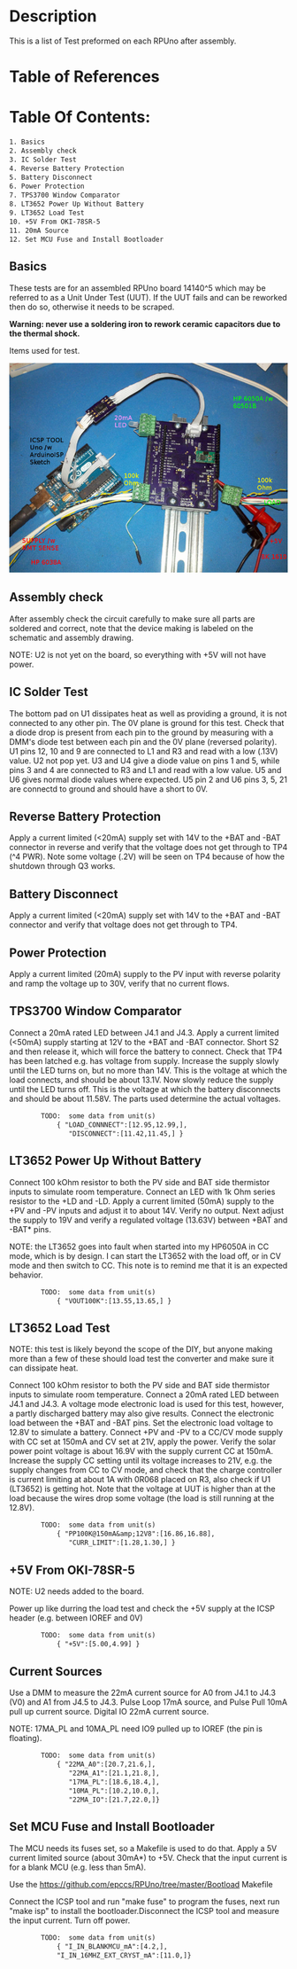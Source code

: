 # Description

This is a list of Test preformed on each RPUno after assembly.

# Table of References


# Table Of Contents:

    1. Basics
    2. Assembly check
    3. IC Solder Test
    4. Reverse Battery Protection
    5. Battery Disconnect
    6. Power Protection
    7. TPS3700 Window Comparator
    8. LT3652 Power Up Without Battery
    9. LT3652 Load Test
    10. +5V From OKI-78SR-5
    11. 20mA Source
    12. Set MCU Fuse and Install Bootloader


## Basics

These tests are for an assembled RPUno board 14140^5 which may be referred to as a Unit Under Test (UUT). If the UUT fails and can be reworked then do so, otherwise it needs to be scraped. 

**Warning: never use a soldering iron to rework ceramic capacitors due to the thermal shock.**
    
Items used for test.

![ItemsUsedForTest](https://raw.githubusercontent.com/epccs/RPUno/master/Hardware/Testing/14140,ItemsUsedForTest.jpg "RPUno Items Used For Test")


## Assembly check

After assembly check the circuit carefully to make sure all parts are soldered and correct, note that the device making is labeled on the schematic and assembly drawing.
    
NOTE: U2 is not yet on the board, so everything with +5V will not have power.


## IC Solder Test

The bottom pad on U1 dissipates heat as well as providing a ground, it is not connected to any other pin. The 0V plane is ground for this test. Check that a diode drop is present from each pin to the ground by measuring with a DMM's diode test between each pin and the 0V plane (reversed polarity). U1 pins 12, 10 and 9 are connected to L1 and R3 and read with a low (.13V) value. U2 not pop yet. U3 and U4 give a diode value on pins 1 and 5, while pins 3 and 4 are connected to R3 and L1 and read with a low value. U5 and U6 gives normal diode values where expected. U5 pin 2 and U6 pins 3, 5, 21 are connectd to ground and should have a short to 0V.


## Reverse Battery Protection

Apply a current limited (&lt;20mA) supply set with 14V to the +BAT and -BAT connector in reverse and verify that the voltage does not get through to TP4 (^4 PWR). Note some voltage (.2V) will be seen on TP4 because of how the shutdown through Q3 works.
    

## Battery Disconnect

Apply a current limited (&lt;20mA) supply set with 14V to the +BAT and -BAT connector and verify that voltage does not get through to TP4. 


## Power Protection

Apply a current limited (20mA) supply to the PV input with reverse polarity and ramp the voltage up to 30V, verify that no current flows.


## TPS3700 Window Comparator 

Connect a 20mA rated LED between J4.1 and J4.3. Apply a current limited (&lt;50mA) supply starting at 12V to the +BAT and -BAT connector. Short S2 and then release it, which will force the battery to connect. Check that TP4 has been latched e.g. has voltage from supply. Increase the supply slowly until the LED turns on, but no more than 14V. This is the voltage at which the load connects, and should be about 13.1V. Now slowly reduce the supply until the LED turns off. This is the voltage at which the battery disconnects and should be about 11.58V. The parts used determine the actual voltages. 

```
        TODO:  some data from unit(s)
            { "LOAD_CONNNECT":[12.95,12.99,],
               "DISCONNECT":[11.42,11.45,] }
```


## LT3652 Power Up Without Battery

Connect 100 kOhm resistor to both the PV side and BAT side thermistor inputs to simulate room temperature. Connect an LED with 1k Ohm series resistor to the +LD and -LD. Apply a current limited (50mA) supply to the +PV and -PV inputs and adjust it to about 14V. Verify no output.  Next adjust the supply to 19V and verify a regulated voltage (13.63V) between +BAT and -BAT* pins. 

NOTE: the LT3652 goes into fault when started into my HP6050A in CC mode, which is by design. I can start the LT3652 with the load off, or in CV mode and then switch to CC. This note is to remind me that it is an expected behavior.

```
        TODO:  some data from unit(s)
            { "VOUT100K":[13.55,13.65,] }
```


## LT3652 Load Test

NOTE: this test is likely beyond the scope of the DIY, but anyone making more than a few of these should load test the converter and make sure it can dissipate heat.

Connect 100 kOhm resistor to both the PV side and BAT side thermistor inputs to simulate room temperature. Connect a 20mA rated LED between J4.1 and J4.3. A voltage mode electronic load is used for this test, however, a partly discharged battery may also give results. Connect the electronic load between  the +BAT and -BAT pins. Set the electronic load voltage to 12.8V to simulate a battery. Connect +PV and -PV to a CC/CV mode supply with CC set at 150mA and CV set at 21V, apply the power. Verify the solar power point voltage is about 16.9V with the supply current CC at 150mA. Increase the supply CC setting until its voltage increases to 21V, e.g. the supply changes from CC to CV mode, and check that the charge controller is current limiting at about 1A with 0R068 placed on R3, also check if U1 (LT3652) is getting hot. Note that the voltage at UUT is higher than at the load because the wires drop some voltage (the load is still running at the 12.8V). 

```
        TODO:  some data from unit(s)
            { "PP100K@150mA&amp;12V8":[16.86,16.88],
               "CURR_LIMIT":[1.28,1.30,] }
```


## +5V From OKI-78SR-5

NOTE: U2 needs added to the board.

Power up like durring the load test and check the +5V supply at the ICSP header (e.g. between IOREF and 0V)

```
        TODO:  some data from unit(s)
            { "+5V":[5.00,4.99] }
```

## Current Sources

Use a DMM to measure the 22mA current source for A0 from J4.1 to J4.3 (V0) and A1 from J4.5 to J4.3. Pulse Loop 17mA source, and Pulse Pull 10mA pull up current source. Digital IO 22mA current source. 
    
NOTE: 17MA_PL and 10MA_PL need IO9 pulled up to IOREF (the pin is floating).

```
        TODO:  some data from unit(s)
            { "22MA_A0":[20.7,21.6,],
               "22MA_A1":[21.1,21.8,],
               "17MA_PL":[18.6,18.4,],
               "10MA_PL":[10.2,10.0,],
               "22MA_IO":[21.7,22.0,]}
```


## Set MCU Fuse and Install Bootloader

The MCU needs its fuses set, so a Makefile is used to do that. Apply a 5V current limited source (about 30mA*) to +5V. Check that the input current is for a blank MCU (e.g. less than 5mA).

Use the <https://github.com/epccs/RPUno/tree/master/Bootload> Makefile 

Connect the ICSP tool and run "make fuse" to program the fuses, next run "make isp" to install the bootloader.Disconnect the ICSP tool and measure the input current. Turn off power.

```
        TODO:  some data from unit(s)
            { "I_IN_BLANKMCU_mA":[4.2,],
            "I_IN_16MHZ_EXT_CRYST_mA":[11.0,]}
```

